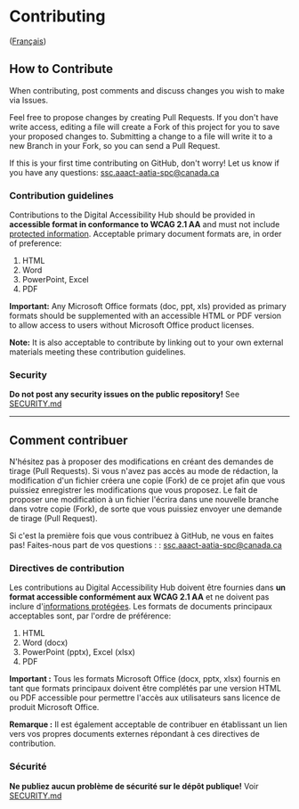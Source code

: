 # Contributing

([Français](#comment-contribuer))

## How to Contribute

When contributing, post comments and discuss changes you wish to make via Issues.

Feel free to propose changes by creating Pull Requests. If you don't have write access, editing a file will create a Fork of this project for you to save your proposed changes to. Submitting a change to a file will write it to a new Branch in your Fork, so you can send a Pull Request.

If this is your first time contributing on GitHub, don't worry! 
Let us know if you have any questions: ssc.aaact-aatia-spc@canada.ca

### Contribution guidelines

Contributions to the Digital Accessibility Hub should be provided in **accessible format in conformance to WCAG 2.1 AA** and must not include [protected information](https://www.tpsgc-pwgsc.gc.ca/esc-src/protection-safeguarding/niveaux-levels-eng.html). Acceptable primary document formats are, in order of preference:
1. HTML
2. Word
3. PowerPoint, Excel
4. PDF

**Important:** Any Microsoft Office formats (doc, ppt, xls) provided as primary formats should be supplemented with an accessible HTML or PDF version to allow access to users without Microsoft Office product licenses.

**Note:** It is also acceptable to contribute by linking out to your own external materials meeting these contribution guidelines.

### Security

**Do not post any security issues on the public repository!** See [SECURITY.md](SECURITY.md)

______________________

## Comment contribuer

N'hésitez pas à proposer des modifications en créant des demandes de tirage (Pull Requests). Si vous n'avez pas accès au mode de rédaction, la modification d'un fichier créera une copie (Fork) de ce projet afin que vous puissiez enregistrer les modifications que vous proposez. Le fait de proposer une modification à un fichier l'écrira dans une nouvelle branche dans votre copie (Fork), de sorte que vous puissiez envoyer une demande de tirage (Pull Request).

Si c'est la première fois que vous contribuez à GitHub, ne vous en faites pas! 
Faites-nous part de vos questions : : ssc.aaact-aatia-spc@canada.ca

### Directives de contribution

Les contributions au Digital Accessibility Hub doivent être fournies dans **un format accessible conformément aux WCAG 2.1 AA** et ne doivent pas inclure d'[informations protégées](https://www.tpsgc-pwgsc.gc.ca/esc-src/protection-safeguarding/niveaux-levels-fra.html). Les formats de documents principaux acceptables sont, par l'ordre de préférence:
1. HTML
2. Word (docx)
3. PowerPoint (pptx), Excel (xlsx)
4. PDF

**Important :** Tous les formats Microsoft Office (docx, pptx, xlsx) fournis en tant que formats principaux doivent être complétés par une version HTML ou PDF accessible pour permettre l'accès aux utilisateurs sans licence de produit Microsoft Office.

**Remarque :** Il est également acceptable de contribuer en établissant un lien vers vos propres documents externes répondant à ces directives de contribution.

### Sécurité

**Ne publiez aucun problème de sécurité sur le dépôt publique!** Voir [SECURITY.md](SECURITY.md)

